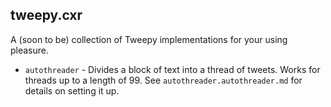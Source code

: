 ## tweepy.cxr

A (soon to be) collection of Tweepy implementations for your using pleasure.

* `autothreader` - Divides a block of text into a thread of tweets. Works for threads up to a length of 99. See `autothreader.autothreader.md` for details on setting it up.
